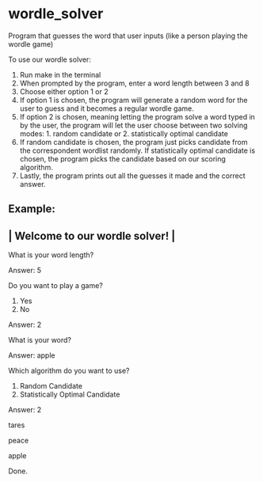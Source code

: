 # wordle_solver
Program that guesses the word that user inputs  (like a person playing the wordle game)

To use our wordle solver:
1. Run make in the terminal
2. When prompted by the program, enter a word length between 3 and 8
3. Choose either option 1 or 2
4. If option 1 is chosen, the program will generate a random word for the user to guess and it becomes a regular wordle game.
5. If option 2 is chosen, meaning letting the program solve a word typed in by the user, the program will let the user choose between two solving modes: 1. random candidate or 2. statistically optimal candidate
6. If random candidate is chosen, the program just picks candidate from the correspondent wordlist randomly. If statistically optimal candidate is chosen, the program picks the candidate based on our scoring algorithm.
7. Lastly, the program prints out all the guesses it made and the correct answer.

Example:
----------------------------------
|  Welcome to our wordle solver!  |
----------------------------------

What is your word length?

Answer: 5

Do you want to play a game?
1. Yes
2. No

Answer: 2

What is your word?

Answer: apple

Which algorithm do you want to use?
1. Random Candidate
2. Statistically Optimal Candidate

Answer: 2

tares

peace

apple

Done.
